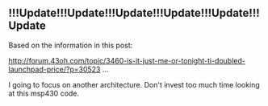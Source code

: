 !!!Update!!!Update!!!Update!!!Update!!!Update!!!Update 
------
Based on the information in this post:

http://forum.43oh.com/topic/3460-is-it-just-me-or-tonight-ti-doubled-launchpad-price/?p=30523 ... 

I going to focus on another architecture. Don't invest too much time looking at
this msp430 code.
